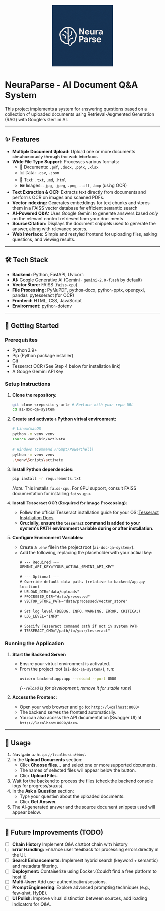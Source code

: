 <div align="center">
  <img src="frontend/assets/my_logo.png" alt="NeuraParse Logo" width="200"/>
</div>

# NeuraParse - AI Document Q&A System

This project implements a system for answering questions based on a collection of uploaded documents using Retrieval-Augmented Generation (RAG) with Google's Gemini AI.

---

## ✨ Features

*   **Multiple Document Upload:** Upload one or more documents simultaneously through the web interface.
*   **Wide File Type Support:** Processes various formats:
    *   📄 Documents: `.pdf`, `.docx`, `.pptx`, `.xlsx`
    *   📊 Data: `.csv`, `.json`
    *   📝 Text: `.txt`, `.md`, `.html`
    *   🖼️ Images: `.jpg`, `.jpeg`, `.png`, `.tiff`, `.bmp` (using OCR)
*   **Text Extraction & OCR:** Extracts text directly from documents and performs OCR on images and scanned PDFs.
*   **Vector Indexing:** Generates embeddings for text chunks and stores them in a FAISS vector database for efficient semantic search.
*   **AI-Powered Q&A:** Uses Google Gemini to generate answers based *only* on the relevant context retrieved from your documents.
*   **Source Citation:** Displays the document snippets used to generate the answer, along with relevance scores.
*   **Web Interface:** Simple and restyled frontend for uploading files, asking questions, and viewing results.

---

## 🛠️ Tech Stack

*   **Backend:** Python, FastAPI, Uvicorn
*   **AI:** Google Generative AI (Gemini - `gemini-2.0-flash` by default)
*   **Vector Store:** FAISS (`faiss-cpu`)
*   **File Processing:** PyMuPDF, python-docx, python-pptx, openpyxl, pandas, pytesseract (for OCR)
*   **Frontend:** HTML, CSS, JavaScript
*   **Environment:** python-dotenv

---

## 🚀 Getting Started

### Prerequisites

*   Python 3.9+
*   Pip (Python package installer)
*   Git
*   Tesseract OCR (See Step 4 below for installation link)
*   A Google Gemini API Key

### Setup Instructions

1.  **Clone the repository:**
    ```bash
    git clone <repository-url> # Replace with your repo URL
    cd ai-doc-qa-system
    ```

2.  **Create and activate a Python virtual environment:**
    ```bash
    # Linux/macOS
    python -m venv venv
    source venv/bin/activate

    # Windows (Command Prompt/PowerShell)
    python -m venv venv
    .\venv\Scripts\activate
    ```

3.  **Install Python dependencies:**
    ```bash
    pip install -r requirements.txt
    ```
    *Note:* This installs `faiss-cpu`. For GPU support, consult FAISS documentation for installing `faiss-gpu`.

4.  **Install Tesseract OCR (Required for Image Processing):**
    - Follow the official Tesseract installation guide for your OS: [Tesseract Installation Docs](https://tesseract-ocr.github.io/tessdoc/Installation.html)
    - **Crucially, ensure the `tesseract` command is added to your system's PATH environment variable during or after installation.**

5.  **Configure Environment Variables:**
    - Create a `.env` file in the project root (`ai-doc-qa-system/`).
    - Add the following, replacing the placeholder with your actual key:
      ```dotenv
      # --- Required --- 
      GEMINI_API_KEY="YOUR_ACTUAL_GEMINI_API_KEY"

      # --- Optional --- 
      # Override default data paths (relative to backend/app.py location)
      # UPLOAD_DIR="data/uploads"
      # PROCESSED_DIR="data/processed"
      # VECTOR_STORE_PATH="data/processed/vector_store"
      
      # Set log level (DEBUG, INFO, WARNING, ERROR, CRITICAL)
      # LOG_LEVEL="INFO"

      # Specify Tesseract command path if not in system PATH
      # TESSERACT_CMD="/path/to/your/tesseract"
      ```

### Running the Application

1.  **Start the Backend Server:**
    - Ensure your virtual environment is activated.
    - From the project root (`ai-doc-qa-system/`), run:
      ```bash
      uvicorn backend.app:app --reload --port 8000
      ```
      *(`--reload` is for development; remove it for stable runs)*

2.  **Access the Frontend:**
    - Open your web browser and go to: `http://localhost:8000/`
    - The backend serves the frontend automatically.
    - You can also access the API documentation (Swagger UI) at `http://localhost:8000/docs`.

---

## 📝 Usage

1.  Navigate to `http://localhost:8000/`.
2.  In the **Upload Documents** section:
    *   Click **Choose files...** and select one or more supported documents.
    *   The names of selected files will appear below the button.
    *   Click **Upload Files**.
3.  Wait for the backend to process the files (check the backend console logs for progress/status).
4.  In the **Ask a Question** section:
    *   Type your question about the uploaded documents.
    *   Click **Get Answer**.
5.  The AI-generated answer and the source document snippets used will appear below.

---

## 🔮 Future Improvements (TODO)

- [ ] **Chain History** Implement Q&A chatbot chain with history
- [ ] **Error Handling:** Enhance user feedback for processing errors directly in the UI.
- [ ] **Search Enhancements:** Implement hybrid search (keyword + semantic) and metadata filtering.
- [ ] **Deployment:** Containerize using Docker.(Could't find a free platform to host it)
- [ ] **Multi-User:** Add user authentication/sessions.
- [ ] **Prompt Engineering:** Explore advanced prompting techniques (e.g., few-shot, HyDE).
- [ ] **UI Polish:** Improve visual distinction between sources, add loading indicators for Q&A. 